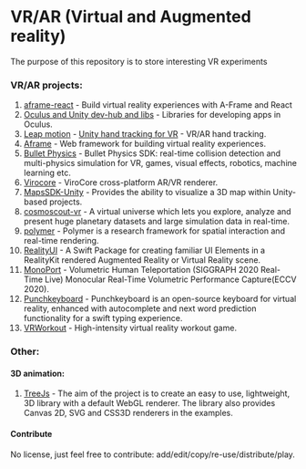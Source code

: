 # VR/AR (Virtual and Augmented reality)
The purpose of this repository is to store interesting VR experiments
### VR/AR projects:
1. [aframe-react](https://github.com/supermedium/aframe-react) - Build virtual reality experiences with A-Frame and React
1. [Oculus and Unity dev-hub and libs](https://developer.oculus.com/downloads/package/oculus-developer-hub-mac/) - Libraries for developing apps in Oculus.
1. [Leap motion](https://github.com/leapmotion/UnityModules) - [Unity hand tracking for VR](https://developer.leapmotion.com/unity/) - VR/AR hand tracking.
1. [Aframe](https://github.com/aframevr/aframe) - Web framework for building virtual reality experiences.
1. [Bullet Physics](https://github.com/bulletphysics/bullet3) - Bullet Physics SDK: real-time collision detection and multi-physics simulation for VR, games, visual effects, robotics, machine learning etc.
1. [Virocore](https://github.com/viromedia/virocore) - ViroCore cross-platform AR/VR renderer.
1. [MapsSDK-Unity](https://github.com/microsoft/MapsSDK-Unity) - Provides the ability to visualize a 3D map within Unity-based projects.
1. [cosmoscout-vr](https://github.com/cosmoscout/cosmoscout-vr) - A virtual universe which lets you explore, analyze and present huge planetary datasets and large simulation data in real-time.
1. [polymer](https://github.com/ddiakopoulos/polymer) - Polymer is a research framework for spatial interaction and real-time rendering.
1. [RealityUI](https://github.com/maxxfrazer/RealityUI) - A Swift Package for creating familiar UI Elements in a RealityKit rendered Augmented Reality or Virtual Reality scene.
1. [MonoPort](https://github.com/Project-Splinter/MonoPort) - Volumetric Human Teleportation (SIGGRAPH 2020 Real-Time Live) Monocular Real-Time Volumetric Performance Capture(ECCV 2020).
1. [Punchkeyboard](https://github.com/rjth/Punchkeyboard) - Punchkeyboard is an open-source keyboard for virtual reality, enhanced with autocomplete and next word prediction functionality for a swift typing experience.
1. [VRWorkout](https://github.com/mgschwan/VRWorkout) - High-intensity virtual reality workout game.
### Other:
#### 3D animation:
1. [TreeJs](https://github.com/mrdoob/three.js/) - The aim of the project is to create an easy to use, lightweight, 3D library with a default WebGL renderer. The library also provides Canvas 2D, SVG and CSS3D renderers in the examples.
#### Contribute
No license, just feel free to contribute: add/edit/copy/re-use/distribute/play.